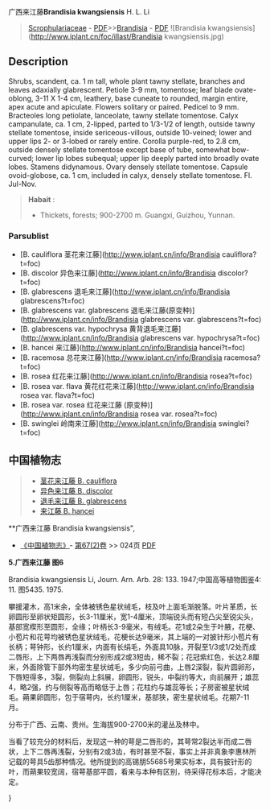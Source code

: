 广西来江藤**Brandisia kwangsiensis** H. L. Li

> [Scrophulariaceae](http://www.iplant.cn/info/Scrophulariaceae?t=foc) - [PDF](http://www.iplant.cn/foc/pdf/Scrophulariaceae.pdf)>>[Brandisia](http://www.iplant.cn/info/Brandisia?t=foc) - [PDF](http://www.iplant.cn/foc/pdf/Brandisia.pdf)
![Brandisia kwangsiensis](http://www.iplant.cn/foc/illast/Brandisia kwangsiensis.jpg)

## Description

Shrubs, scandent, ca. 1 m tall, whole plant tawny stellate, branches and leaves adaxially glabrescent. Petiole 3-9 mm, tomentose; leaf blade ovate-oblong, 3-11 X 1-4 cm, leathery, base cuneate to rounded, margin entire, apex acute and apiculate. Flowers solitary or paired. Pedicel to 9 mm. Bracteoles long petiolate, lanceolate, tawny stellate tomentose. Calyx campanulate, ca. 1 cm, 2-lipped, parted to 1/3-1/2 of length, outside tawny stellate tomentose, inside sericeous-villous, outside 10-veined; lower and upper lips 2- or 3-lobed or rarely entire. Corolla purple-red, to 2.8 cm, outside densely stellate tomentose except base of tube, somewhat bow-curved; lower lip lobes subequal; upper lip deeply parted into broadly ovate lobes. Stamens didynamous. Ovary densely stellate tomentose. Capsule ovoid-globose, ca. 1 cm, included in calyx, densely stellate tomentose. Fl. Jul-Nov.

> **Habait** : 
>* Thickets, forests; 900-2700 m. Guangxi, Guizhou, Yunnan.

### Parsublist

* [B.  cauliflora  茎花来江藤](http://www.iplant.cn/info/Brandisia cauliflora?t=foc)
* [B.  discolor  异色来江藤](http://www.iplant.cn/info/Brandisia discolor?t=foc)
* [B.  glabrescens  退毛来江藤](http://www.iplant.cn/info/Brandisia glabrescens?t=foc)
* [B.  glabrescens var. glabrescens  退毛来江藤(原变种)](http://www.iplant.cn/info/Brandisia glabrescens var. glabrescens?t=foc)
* [B.  glabrescens var. hypochrysa  黄背退毛来江藤](http://www.iplant.cn/info/Brandisia glabrescens var. hypochrysa?t=foc)
* [B.  hancei  来江藤](http://www.iplant.cn/info/Brandisia hancei?t=foc)
* [B.  racemosa  总花来江藤](http://www.iplant.cn/info/Brandisia racemosa?t=foc)
* [B.  rosea  红花来江藤](http://www.iplant.cn/info/Brandisia rosea?t=foc)
* [B.  rosea var. flava  黄花红花来江藤](http://www.iplant.cn/info/Brandisia rosea var. flava?t=foc)
* [B.  rosea var. rosea  红花来江藤 (原变种)](http://www.iplant.cn/info/Brandisia rosea var. rosea?t=foc)
* [B.  swinglei  岭南来江藤](http://www.iplant.cn/info/Brandisia swinglei?t=foc)

## 中国植物志

> * [茎花来江藤  B.  cauliflora](Brandisia-cauliflora-茎花来江藤.md)
> * [异色来江藤  B.  discolor](Brandisia-discolor-异色来江藤.md)
> * [退毛来江藤  B.  glabrescens](Brandisia-glabrescens-退毛来江藤.md)
> * [来江藤  B.  hancei](Brandisia-hancei-来江藤.md)

**广西来江藤 Brandisia kwangsiensis",

* [《中国植物志》](http://www.iplant.cn/frps)- [第67(2)卷](http://www.iplant.cn/frps/vol/67(2)) >> 024页 [PDF](http://www.iplant.cn/frps/pdf/67(2)/024a.pdf)

**5.广西来江藤 图6**

Brandisia kwangsiensis Li, Journ. Arn. Arb. 28: 133. 1947;中国高等植物图鉴4: 11. 图5435. 1975.

攀援灌木，高1米余，全体被锈色星状绒毛，枝及叶上面毛渐脱落。叶片革质，长卵圆形至卵状矩圆形，长3-11厘米，宽1-4厘米，顶端锐头而有短凸尖至锐尖头，基部宽楔形至圆形，全缘；叶柄长3-9毫米，有绒毛。花1或2朵生于叶腋，花梗、小苞片和花萼均被锈色星状绒毛，花梗长达9毫米，其上端的一对披针形小苞片有长柄；萼钟形，长约1厘米，内面有长绢毛，外面具10脉，开裂至1/3或1/2处而成二唇形，上下两唇再浅裂而分别形成2或3短齿，稀不裂；花冠紫红色，长达2.8厘米，外面除管下部外均密生星状绒毛，多少向前弓曲，上唇2深裂，裂片圆卵形，下唇短得多，3裂，侧裂向上斜展，卵圆形，锐头，中裂约等大，向前展开；雄蕊4，略2强，约与侧裂等高而略低于上唇；花柱约与雄蕊等长；子房密被星状绒毛。蒴果卵圆形，包于宿萼内，长约1厘米，基部狭，密生星状绒毛。花期7-11月。

分布于广西、云南、贵州。生海拔900-2700米的灌丛及林中。

当看了较充分的材料后，发现这一种的萼是二唇形的，其萼常2裂达半而成二唇状，上下二唇再浅裂，分别有2或3齿，有时甚至不裂，事实上并非真象李惠林所记载的萼具5齿那种情况。他所提到的高锡朋55685号果实标本，具有披针形的叶，而蒴果较宽阔，宿萼基部平圆，看来与本种有区别，待采得花标本后，才能决定。

}